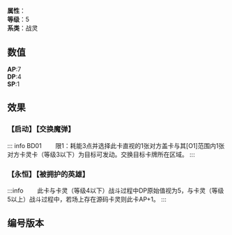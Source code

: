 
<script setup>
let list = [
    { number: "BD01-002", url: "/packs/BD01" }
]
</script>

# 

**属性**：<CardAttribute text="空"/><br/>
**等级**：5<br/>
**系类**：战灵

## 数值

**AP**:7<br/>
**DP**:4<br/>
**SP**:1

## 效果

### 【启动】【交换魔弹】

::: info BD01
&emsp;&emsp;限1：耗能3点并选择此卡直视的1张对方盖卡与其[O1]范围内1张对方卡灵卡（等级3以下）为目标可发动。交换目标卡牌所在区域。
:::

### 【永恒】【被拥护的英雄】

:::info 
&emsp;&emsp;此卡与卡灵（等级4以下）战斗过程中DP原始值视为5，与卡灵（等级5以上）战斗过程中，若场上存在源码卡灵则此卡AP+1。
:::

## 编号版本

<CardNumberBox :list="list"/>
